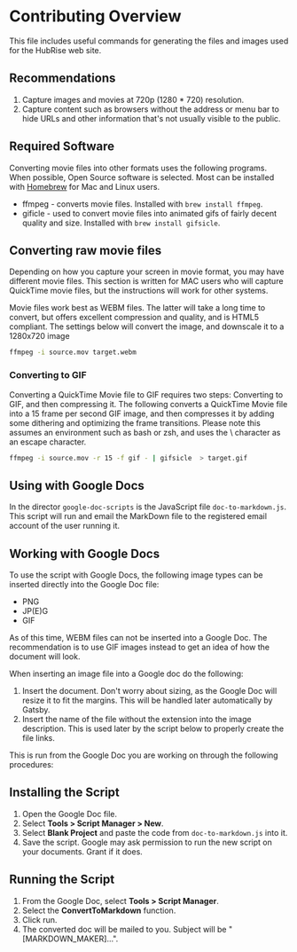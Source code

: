 # Contributing Overview

This file includes useful commands for generating the files and images used for the HubRise web site.

## Recommendations

1. Capture images and movies at 720p (1280 \* 720) resolution.
1. Capture content such as browsers without the address or menu bar to hide URLs and other information that's not usually visible to the public.

## Required Software

Converting movie files into other formats uses the following programs. When possible, Open Source software is selected. Most can be installed with [Homebrew](https://brew.sh/) for Mac and Linux users.

- ffmpeg - converts movie files. Installed with `brew install ffmpeg`.
- gificle - used to convert movie files into animated gifs of fairly decent quality and size. Installed with `brew install gifsicle`.

## Converting raw movie files

Depending on how you capture your screen in movie format, you may have different movie files. This section is written for MAC users who will capture QuickTime movie files, but the instructions will work for other systems.

Movie files work best as WEBM files. The latter will take a long time to convert, but offers excellent compression and quality, and is HTML5 compliant. The settings below will convert the image, and downscale it to a 1280x720 image

```bash
ffmpeg -i source.mov target.webm
```

### Converting to GIF

Converting a QuickTime Movie file to GIF requires two steps: Converting to GIF, and then compressing it. The following converts a QuickTime Movie file into a 15 frame per second GIF image, and then compresses it by adding some dithering and optimizing the frame transitions. Please note this assumes an environment such as bash or zsh, and uses the \ character as an escape character.

```bash
ffmpeg -i source.mov -r 15 -f gif - | gifsicle  > target.gif
```

## Using with Google Docs

In the director `google-doc-scripts` is the JavaScript file `doc-to-markdown.js`. This script will run and email the MarkDown file to the registered email account of the user running it.

## Working with Google Docs

To use the script with Google Docs, the following image types can be inserted directly into the Google Doc file:

- PNG
- JP(E)G
- GIF

As of this time, WEBM files can not be inserted into a Google Doc. The recommendation is to use GIF images instead to get an idea of how the document will look.

When inserting an image file into a Google doc do the following:

1. Insert the document. Don't worry about sizing, as the Google Doc will resize it to fit the margins. This will be handled later automatically by Gatsby.
2. Insert the name of the file without the extension into the image description. This is used later by the script below to properly create the file links.

This is run from the Google Doc you are working on through the following procedures:

## Installing the Script

1. Open the Google Doc file.
1. Select **Tools > Script Manager > New**.
1. Select **Blank Project** and paste the code from `doc-to-markdown.js` into it.
1. Save the script. Google may ask permission to run the new script on your documents. Grant if it does.

## Running the Script

1. From the Google Doc, select **Tools > Script Manager**.
1. Select the **ConvertToMarkdown** function.
1. Click run.
1. The converted doc will be mailed to you. Subject will be "[MARKDOWN_MAKER]...".
